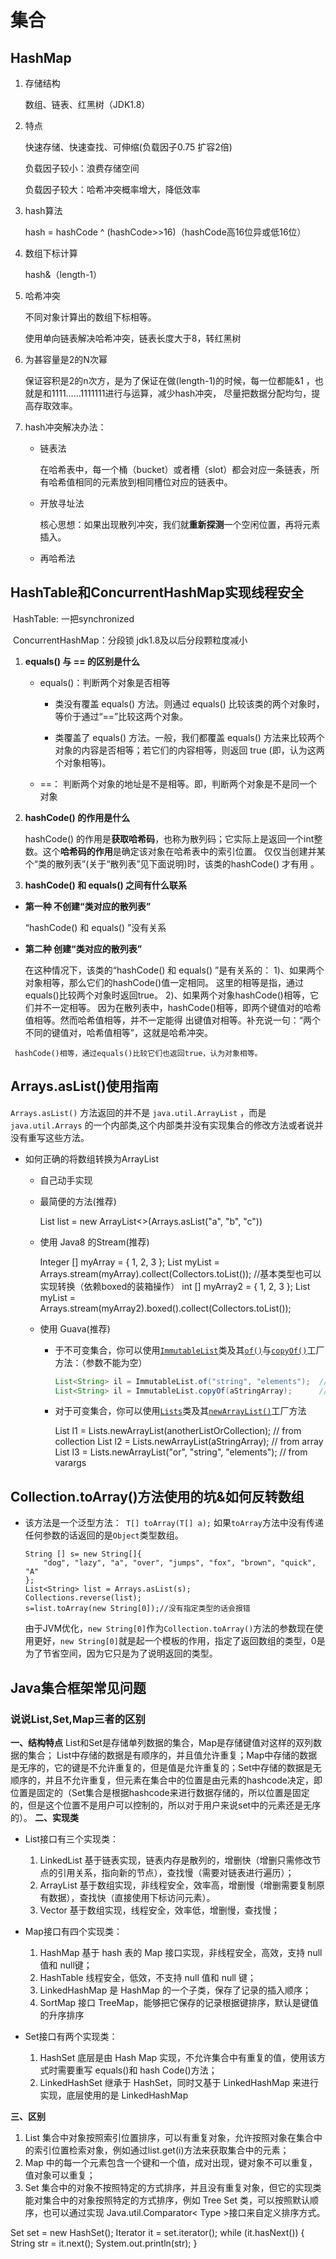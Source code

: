 # 集合

## HashMap

1. 存储结构

   数组、链表、红黑树（JDK1.8）

2. 特点

   快速存储、快速查找、可伸缩(负载因子0.75 扩容2倍)

   负载因子较小：浪费存储空间

   负载因子较大：哈希冲突概率增大，降低效率

3. hash算法

   hash = hashCode ^ (hashCode>>16)（hashCode高16位异或低16位）

4. 数组下标计算

   hash&（length-1）

5. 哈希冲突

   不同对象计算出的数组下标相等。

   使用单向链表解决哈希冲突，链表长度大于8，转红黑树
   
6. 为甚容量是2的N次幂

   保证容积是2的n次方，是为了保证在做(length-1)的时候，每一位都能&1 ，也就是和1111……1111111进行与运算，减少hash冲突， 尽量把数据分配均匀，提高存取效率。

7. hash冲突解决办法：

    - 链表法
    
      在哈希表中，每一个桶（bucket）或者槽（slot）都会对应一条链表，所有哈希值相同的元素放到相同槽位对应的链表中。
    
    -  开放寻址法
    
       核心思想：如果出现散列冲突，我们就**重新探测**一个空闲位置，再将元素插入。 
    
    - 再哈希法


## HashTable和ConcurrentHashMap实现线程安全

​	HashTable: 一把synchronized

​	ConcurrentHashMap：分段锁 jdk1.8及以后分段颗粒度减小

1. **equals() 与 == 的区别是什么** 

   - equals()：判断两个对象是否相等

     - 类没有覆盖 equals() 方法。则通过 equals() 比较该类的两个对象时，等价于通过“==”比较这两个对象。  

     - 类覆盖了 equals() 方法。一般，我们都覆盖 equals() 方法来比较两个对象的内容是否相等；若它们的内容相等，则返回 true (即，认为这两个对象相等)。  

   - ==： 判断两个对象的地址是不是相等。即，判断两个对象是不是同一个对象  

2.  **hashCode() 的作用是什么** 

    hashCode() 的作用是**获取哈希码**，也称为散列码；它实际上是返回一个int整数。这个**哈希码的作用**是确定该对象在哈希表中的索引位置。  仅仅当创建并某个“类的散列表”(关于“散列表”见下面说明)时，该类的hashCode() 才有用 。

3.  **hashCode() 和 equals() 之间有什么联系** 

   -  **第一种 不创建“类对应的散列表”** 

      “hashCode() 和 equals() ”没有关系

   -  **第二种 创建“类对应的散列表”** 

       在这种情况下，该类的“hashCode() 和 equals() ”是有关系的：
         1)、如果两个对象相等，那么它们的hashCode()值一定相同。
            这里的相等是指，通过equals()比较两个对象时返回true。
         2)、如果两个对象hashCode()相等，它们并不一定相等。
             因为在散列表中，hashCode()相等，即两个键值对的哈希值相等。然而哈希值相等，并不一定能得     出键值对相等。补充说一句：“两个不同的键值对，哈希值相等”，这就是哈希冲突。 

     hashCode()相等，通过equals()比较它们也返回true，认为对象相等。 
     

## Arrays.asList()使用指南

 `Arrays.asList()` 方法返回的并不是 `java.util.ArrayList` ，而是 `java.util.Arrays` 的一个内部类,这个内部类并没有实现集合的修改方法或者说并没有重写这些方法。 

- 如何正确的将数组转换为ArrayList

  -  自己动手实现

  - 最简便的方法(推荐)

    List list = new ArrayList<>(Arrays.asList("a", "b", "c"))

  - 使用 Java8 的Stream(推荐)

    Integer [] myArray = { 1, 2, 3 };
    List myList = Arrays.stream(myArray).collect(Collectors.toList());
    //基本类型也可以实现转换（依赖boxed的装箱操作）
    int [] myArray2 = { 1, 2, 3 };
    List myList = Arrays.stream(myArray2).boxed().collect(Collectors.toList());

  - 使用 Guava(推荐)

    - 于不可变集合，你可以使用[`ImmutableList`](https://github.com/google/guava/blob/master/guava/src/com/google/common/collect/ImmutableList.java)类及其[`of()`](https://github.com/google/guava/blob/master/guava/src/com/google/common/collect/ImmutableList.java#L101)与[`copyOf()`](https://github.com/google/guava/blob/master/guava/src/com/google/common/collect/ImmutableList.java#L225)工厂方法：（参数不能为空）

      ```java
      List<String> il = ImmutableList.of("string", "elements");  // from varargs
      List<String> il = ImmutableList.copyOf(aStringArray);      // from array
      ```

    - 对于可变集合，你可以使用[`Lists`](https://github.com/google/guava/blob/master/guava/src/com/google/common/collect/Lists.java)类及其[`newArrayList()`](https://github.com/google/guava/blob/master/guava/src/com/google/common/collect/Lists.java#L87)工厂方法

      List<String> l1 = Lists.newArrayList(anotherListOrCollection);    // from collection
      List<String> l2 = Lists.newArrayList(aStringArray);               // from array
      List<String> l3 = Lists.newArrayList("or", "string", "elements"); // from varargs

## Collection.toArray()方法使用的坑&如何反转数组

- 该方法是一个泛型方法：` T[] toArray(T[] a);` 如果`toArray`方法中没有传递任何参数的话返回的是`Object`类型数组。

  ```
  String [] s= new String[]{
      "dog", "lazy", "a", "over", "jumps", "fox", "brown", "quick", "A"
  };
  List<String> list = Arrays.asList(s);
  Collections.reverse(list);
  s=list.toArray(new String[0]);//没有指定类型的话会报错
  ```

  由于JVM优化，`new String[0]`作为`Collection.toArray()`方法的参数现在使用更好，`new String[0]`就是起一个模板的作用，指定了返回数组的类型，0是为了节省空间，因为它只是为了说明返回的类型。

## Java集合框架常见问题

### 说说List,Set,Map三者的区别

**一、结构特点**
List和Set是存储单列数据的集合，Map是存储键值对这样的双列数据的集合；
List中存储的数据是有顺序的，并且值允许重复；Map中存储的数据是无序的，它的键是不允许重复的，但是值是允许重复的；Set中存储的数据是无顺序的，并且不允许重复，但元素在集合中的位置是由元素的hashcode决定，即位置是固定的（Set集合是根据hashcode来进行数据存储的，所以位置是固定的，但是这个位置不是用户可以控制的，所以对于用户来说set中的元素还是无序的）。
**二、实现类**

- List接口有三个实现类：
  1. LinkedList
     基于链表实现，链表内存是散列的，增删快（增删只需修改节点的引用关系，指向新的节点），查找慢（需要对链表进行遍历）；
  2.  ArrayList
     基于数组实现，非线程安全，效率高，增删慢（增删需要复制原有数据），查找快（直接使用下标访问元素）。
  3.  Vector
     基于数组实现，线程安全，效率低，增删慢，查找慢；
- Map接口有四个实现类：
  1. HashMap
     基于 hash 表的 Map 接口实现，非线程安全，高效，支持 null 值和 null键；
  2. HashTable
     线程安全，低效，不支持 null 值和 null 键；
  3. LinkedHashMap
     是 HashMap 的一个子类，保存了记录的插入顺序；
  4.  SortMap 接口
     TreeMap，能够把它保存的记录根据键排序，默认是键值的升序排序

- Set接口有两个实现类：
  1. HashSet
     底层是由 Hash Map 实现，不允许集合中有重复的值，使用该方式时需要重写 equals()和 hash Code()方法；
  2. LinkedHashSet
     继承于 HashSet，同时又基于 LinkedHashMap 来进行实现，底层使用的是 LinkedHashMap

**三、区别**

 1. List 集合中对象按照索引位置排序，可以有重复对象，允许按照对象在集合中的索引位置检索对象，例如通过list.get(i)方法来获取集合中的元素；
 2. Map 中的每一个元素包含一个键和一个值，成对出现，键对象不可以重复，值对象可以重复；
 3. Set 集合中的对象不按照特定的方式排序，并且没有重复对象，但它的实现类能对集合中的对象按照特定的方式排序，例如 Tree Set 类，可以按照默认顺序，也可以通过实现 Java.util.Comparator< Type >接口来自定义排序方式。 

 Set<String> set = new HashSet<String>();
Iterator<String> it = set.iterator();
while (it.hasNext()) {
 String str = it.next();
 System.out.println(str);
} 




